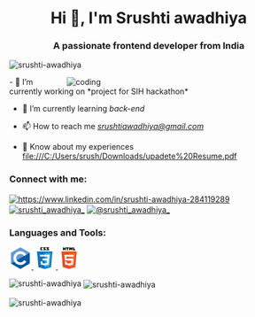 <h1 align="center">Hi 👋, I'm Srushti awadhiya</h1>
<h3 align="center">A passionate frontend developer from India</h3>

<p align="left"> <img src="https://komarev.com/ghpvc/?username=srushti-awadhiya&label=Profile%20views&color=0e75b6&style=flat" alt="srushti-awadhiya" /> </p>
<img align="right" alt="coding" width="400" src="https://user-images.githubusercontent.com/55389276/140866485-8fb1c876-9a8f-4d6a-98dc-08c4981eaf70.gif">
- 🔭 I’m currently working on *project for SIH hackathon*

- 🌱 I’m currently learning *back-end*

- 📫 How to reach me *srushtiawadhiya@gmail.com*

- 📄 Know about my experiences [file:///C:/Users/srush/Downloads/upadete%20Resume.pdf](file:///C:/Users/srush/Downloads/Minimalist%20Grey%20and%20White%20Professional%20Resume%20(2)%20(4).pdf)

<h3 align="left">Connect with me:</h3>
<p align="left">
<a href="https://linkedin.com/in/https://www.linkedin.com/in/srushti-awadhiya-284119289" target="blank"><img align="center" src="https://raw.githubusercontent.com/rahuldkjain/github-profile-readme-generator/master/src/images/icons/Social/linked-in-alt.svg" alt="https://www.linkedin.com/in/srushti-awadhiya-284119289" height="30" width="40" /></a>
<a href="https://instagram.com/srushti_awadhiya_" target="blank"><img align="center" src="https://raw.githubusercontent.com/rahuldkjain/github-profile-readme-generator/master/src/images/icons/Social/instagram.svg" alt="srushti_awadhiya_" height="30" width="40" /></a>
<a href="https://www.youtube.com/c/@srushti_awadhiya_" target="blank"><img align="center" src="https://raw.githubusercontent.com/rahuldkjain/github-profile-readme-generator/master/src/images/icons/Social/youtube.svg" alt="@srushti_awadhiya_" height="30" width="40" /></a>
</p>

<h3 align="left">Languages and Tools:</h3>
<p align="left"> <a href="https://www.cprogramming.com/" target="_blank" rel="noreferrer"> <img src="https://raw.githubusercontent.com/devicons/devicon/master/icons/c/c-original.svg" alt="c" width="40" height="40"/> </a> <a href="https://www.w3schools.com/css/" target="_blank" rel="noreferrer"> <img src="https://raw.githubusercontent.com/devicons/devicon/master/icons/css3/css3-original-wordmark.svg" alt="css3" width="40" height="40"/> </a> <a href="https://www.w3.org/html/" target="_blank" rel="noreferrer"> <img src="https://raw.githubusercontent.com/devicons/devicon/master/icons/html5/html5-original-wordmark.svg" alt="html5" width="40" height="40"/> </a> </p>

<p><img align="left" src="https://github-readme-stats.vercel.app/api/top-langs?username=srushti-awadhiya&show_icons=true&locale=en&layout=compact" alt="srushti-awadhiya" /></p>

<p>&nbsp;<img align="center" src="https://github-readme-stats.vercel.app/api?username=srushti-awadhiya&show_icons=true&locale=en" alt="srushti-awadhiya" /></p>

<p><img align="center" src="https://github-readme-streak-stats.herokuapp.com/?user=srushti-awadhiya&" alt="srushti-awadhiya" /></p>
